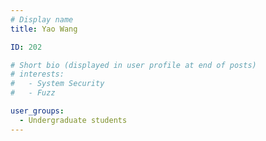 ```yaml
---
# Display name
title: Yao Wang

ID: 202

# Short bio (displayed in user profile at end of posts)
# interests:
#   - System Security
#   - Fuzz

user_groups:
  - Undergraduate students
---
```

